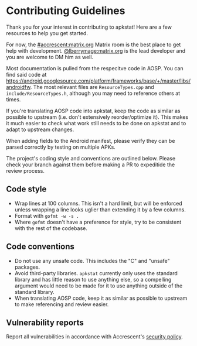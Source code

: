 # Contributing Guidelines

Thank you for your interest in contributing to apkstat! Here are a few resources
to help you get started.

For now, the [#accrescent:matrix.org] Matrix room is the best place to get help
with development. [@lberrymage:matrix.org] is the lead developer and you are
welcome to DM him as well.

Most documentation is pulled from the respecitve code in AOSP. You can find said
code at
https://android.googlesource.com/platform/frameworks/base/+/master/libs/androidfw.
The most relevant files are `ResourceTypes.cpp` and `include/ResourceTypes.h`,
although you may need to reference others at times.

If you're translating AOSP code into apkstat, keep the code as similar as
possible to upstream (i.e. don't extensively reorder/optimize it). This makes it
much easier to check what work still needs to be done on apkstat and to adapt to
upstream changes.

When adding fields to the Android manifest, please verify they can be parsed
correctly by testing on multiple APKs.

The project's coding style and conventions are outlined below. Please check your
branch against them before making a PR to expeditide the review process.

## Code style

- Wrap lines at 100 columns. This isn't a hard limit, but will be enforced
  unless wrapping a line looks uglier than extending it by a few columns.
- Format with `gofmt -w -s .`
- Where `gofmt` doesn't have a preference for style, try to be consistent with
  the rest of the codebase.

## Code conventions

- Do not use any unsafe code. This includes the "C" and "unsafe" packages.
- Avoid third-party libraries. `apkstat` currently only uses the standard
  library and has little reason to use anything else, so a compelling argument
  would need to be made for it to use anything outside of the standard library.
- When translating AOSP code, keep it as similar as possible to upstream to make
  referencing and review easier.

## Vulnerability reports

Report all vulnerabilities in accordance with Accrescent's [security policy].

[#accrescent:matrix.org]: https://matrix.to/#/#accrescent:matrix.org
[@lberrymage:matrix.org]: https://matrix.to/#/@lberrymage:matrix.org
[security policy]: SECURITY.md
